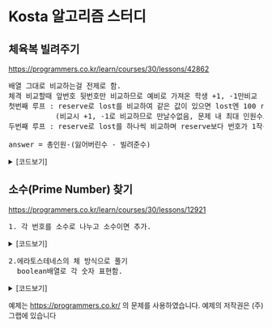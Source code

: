 # Kosta 알고리즘 스터디


## 체육복 빌려주기
https://programmers.co.kr/learn/courses/30/lessons/42862
<pre>
배열 그대로 비교하는걸 전제로 함.
체격 비교할때 앞번호 뒷번호만 비교하므로 예비로 가져온 학생 +1, -1만비교
첫번째 루프 : reserve로 lost를 비교하여 같은 값이 있으면 lost엔 100 reserve엔 200으로 쓰레기 값을 넣음. 
           (비교시 +1, -1로 비교하므로 만날수없음, 문제 내 최대 인원수도 넘어섬.)
두번째 루프 : reserve로 lost를 하나씩 비교하며 reserve보다 번호가 1작은 번호부터 빌려주고 answer++, 루프 빠져나옴(break)

answer = 총인원-(잃어버린수 - 빌려준수)
</pre>
<details><summary>[코드보기]</summary>
	

	
```java
public class ex0326 {
	    public static int solution(int n, int[] lost, int[] reserve) {  		    	
	        int answer = 0;
	        int ll = lost.length;
	        int rl = reserve.length;
	        for(int i=0; i<rl; i++){//자기가 잃어버리고 가져온 애들 지움 lost->100 reserve->200
	            for(int j=0; j<ll ;j++){
	            	if(lost[j]==reserve[i]) {
	            		lost[j]=100;
	            		reserve[i]=200;
	            		answer++;
	            		break;
	            	}	            	
	            }
	        }
	        for(int i=0; i<rl; i++){//이제 빌려줌-앞번호부터 받은애들 100
	            for(int j=0; j<ll ;j++){
	            	if(lost[j]==reserve[i]-1) {
	            		lost[j]=100;
	            		answer++;
	            		break;
	            	}else if(lost[j]==reserve[i]+1) {
	            		lost[j]=100;
	            		answer++;
	            		break;
	            	}
	            }
	        }
	        answer=n-(ll-answer); //총인원-(잃어버린수 - 빌려준수)
	        System.out.println(answer);
	        return answer;
	    }
	public static void main(String[] args) {
		int n1 = 5;
		int n2 = 5;
		int n3 = 3;
		int[] l1 = {2, 4};
		int[] r1 = {1, 3, 5};		
		int[] l2 = {2, 4};
		int[] r2 = {3};		
		int[] l3 = {3};
		int[] r3 = {1};
		int re1 = solution(n1, l1, r1);
		System.out.println();
		int re2 = solution(n2, l2, r2);
		System.out.println();
		int re3 = solution(n3, l3, r3);
	}

}
 ```
 
 </details>
 
 ## 소수(Prime Number) 찾기
https://programmers.co.kr/learn/courses/30/lessons/12921
<pre>
1. 각 번호를 소수로 나누고 소수이면 추가.
</pre>
<details><summary>[코드보기]</summary>
	

	
```java
int answer = 1;
		      int flag = 0;
		      List<Integer> list = new ArrayList<>();
		      list.add(2);
		      for(int i=2; i<=n; i++){		            
		            for(int num : list) {
		            	if(i%num == 0) {
		            		flag++;
		            		break;
		            	}
		            }
		            if(flag==0) {
	            		answer++;
	            		list.add(i);
	            	} else {
	            		flag=0;
	            	}
		            
		      }
		      return answer;
		      //java.util.ConcurrentModificationException 도중에 list인덱스와 사이즈값이 변함
		  }
 ```
 
 </details>
 
 <pre>
2.에라토스테네스의 체 방식으로 풀기
  boolean배열로 각 숫자 표현함.
</pre>
<details><summary>[코드보기]</summary>
	

	
```java
public static int solution2(int n) {
			  int answer=0;
			  ArrayList<Boolean> primeList = new ArrayList<Boolean>(n+1);
			  primeList.add(false);
			  primeList.add(false);
			  
			// 2 부터  ~ i*i <= n
				// 각각의 배수들을 지워간다.
				for(int i=2; (i*i)<=n; i++){
					if(primeList.get(i)){
						for(int j = i*2; j<=n; j+=i) primeList.set(j, false);
						//i*i 미만은 이미 처리되었으므로 j의 시작값은 i*i로 최적화할 수 있다.
					}
				}
				
				for(boolean b : primeList) {
					if(b) {
						answer++;
					}
				}
				
			  
			 return answer;
		  }
 ```
 
 </details>
 
 예제는 https://programmers.co.kr/ 의 문제를 사용하였습니다. 예제의 저작권은 (주)그랩에 있습니다
